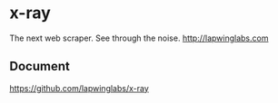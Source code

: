 x-ray
========

The next web scraper. See through the <html> noise.
http://lapwinglabs.com

## Document

https://github.com/lapwinglabs/x-ray